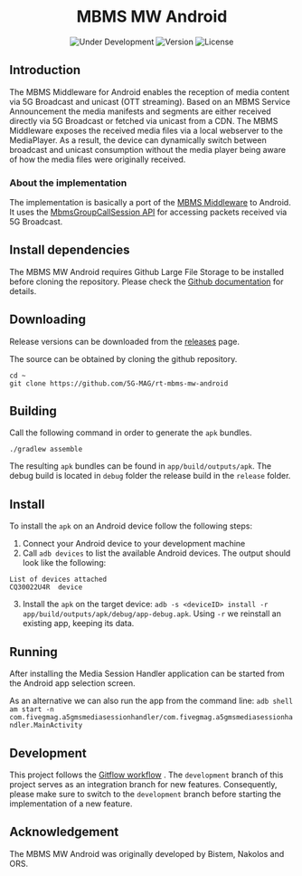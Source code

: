 <h1 align="center">MBMS MW Android</h1>
<p align="center">
  <img src="https://img.shields.io/badge/Status-Under_Development-yellow" alt="Under Development">
  <img src="https://img.shields.io/github/v/tag/5G-MAG/rt-mbms-mw-android?label=version" alt="Version">
  <img src="https://img.shields.io/badge/License-5G--MAG%20Public%20License%20(v1.0)-blue" alt="License">
</p>

## Introduction

The MBMS Middleware for Android enables the reception of media content via 5G Broadcast and
unicast (OTT streaming). Based on an MBMS Service Announcement the media manifests and segments are
either received directly via 5G Broadcast or fetched via unicast from a CDN. The MBMS Middleware
exposes the received media files via a local webserver to the MediaPlayer. As a result, the device
can dynamically switch between broadcast and unicast consumption without the media player being
aware of how the media files were originally received.

### About the implementation

The implementation is basically a port of
the [MBMS Middleware](https://github.com/5G-MAG/rt-mbms-mw) to Android. It uses
the [MbmsGroupCallSession API](https://developer.android.com/reference/android/telephony/MbmsGroupCallSession)
for accessing packets received via 5G Broadcast.

## Install dependencies

The MBMS MW Android requires Github Large File Storage to be installed before cloning the
repository. Please check
the [Github documentation](https://docs.github.com/en/repositories/working-with-files/managing-large-files/installing-git-large-file-storage)
for details.

## Downloading

Release versions can be downloaded from
the [releases](https://github.com/5G-MAG/rt-mbms-mw-android/releases) page.

The source can be obtained by cloning the github repository.

```
cd ~
git clone https://github.com/5G-MAG/rt-mbms-mw-android
```

## Building

Call the following command in order to generate the `apk` bundles.

````
./gradlew assemble
````

The resulting `apk` bundles can be found in `app/build/outputs/apk`. The debug build is located
in `debug` folder the release build in the `release` folder.

## Install

To install the `apk` on an Android device follow the following steps:

1. Connect your Android device to your development machine
2. Call `adb devices` to list the available Android devices. The output should look like the
   following:

````
List of devices attached
CQ30022U4R	device
````

3. Install the `apk` on the target
   device: `adb -s <deviceID> install -r app/build/outputs/apk/debug/app-debug.apk`. Using `-r`
   we reinstall an existing app, keeping its data.

## Running

After installing the Media Session Handler application can be started from the Android app selection
screen.

As an alternative we can also run the app from the command
line: `adb shell am start -n com.fivegmag.a5gmsmediasessionhandler/com.fivegmag.a5gmsmediasessionhandler.MainActivity `

## Development

This project follows
the [Gitflow workflow](https://www.atlassian.com/git/tutorials/comparing-workflows/gitflow-workflow)
. The `development`
branch of this project serves as an integration branch for new features. Consequently, please make
sure to switch to the `development`
branch before starting the implementation of a new feature. 

## Acknowledgement
The MBMS MW Android was originally developed by Bistem, Nakolos and ORS.